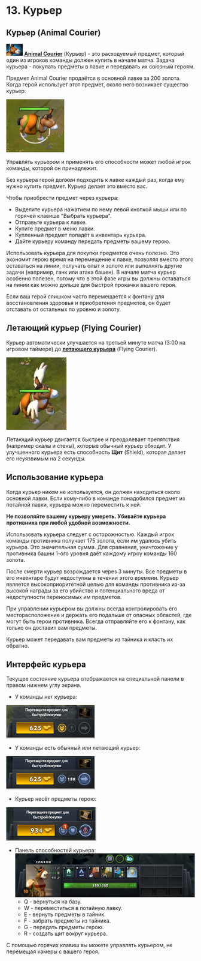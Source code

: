 # 13. Курьер

## Курьер (Animal Courier)

![Курьер предмет](images/13.1_courier_item.png) [**Animal Courier**](https://dota2-ru.gamepedia.com/Animal_Courier) (Курьер) - это расходуемый предмет, который один из игроков команды должен купить в начале матча. Задача курьера - покупать предметы в лавке и передавать их союзным героям.

Предмет Animal Courier продаётся в основной лавке за 200 золота. Когда герой использует этот предмет, около него возникает существо курьер:

![Курьер](images/13.2_courier_unit.jpg)

Управлять курьером и применять его способности может любой игрок команды, которой он принадлежит.

Без курьера герой должен подходить к лавке каждый раз, когда ему нужно купить предмет. Курьер делает это вместо вас. 

Чтобы приобрести предмет через курьера:
* Выделите курьера нажатием по нему левой кнопкой мыши или по горячей клавише "Выбрать курьера".
* Отправьте курьера к лавке.
* Купите предмет в меню лавки.
* Купленный предмет попадёт в инвентарь курьера.
* Дайте курьеру команду передать предметы вашему герою.

Использовать курьера для покупки предметов очень полезно. Это экономит герою время на перемещение к лавке, позволяя вместо этого оставаться на линии, получать опыт и золото или выполнять другие задачи (например, ганк или атака башен). В начале матча курьер особенно полезен, потому что в этой фазе игры вы должны оставаться на линии как можно дольше для быстрой прокачки вашего героя.

Если ваш герой слишком часто перемещается к фонтану для восстановления здоровья и приобретения предметов, он будет отставать от остальных по уровню и золоту.

## Летающий курьер (Flying Courier)

Курьер автоматически улучшается на третьей минуте матча (3:00 на игровом таймере) до [**летающего курьера**](https://dota2-ru.gamepedia.com/Flying_Courier) (Flying Courier).

![Летающий курьер](images/13.3_flying_courier_unit.jpg)

Летающий курьер двигается быстрее и преодолевает препятствия (например скалы и стены), которые обычный курьер обходит. У улучшенного курьера есть способность **Щит** (Shield), которая делает его неуязвимым на 2 секунды.

## Использование курьера

Когда курьер никем не используется, он должен находиться около основной лавки. Если кому-либо в команде понадобился предмет из потайной лавки, курьера можно переместить к ней.

**Не позволяйте вашему курьеру умереть. Убивайте курьера противника при любой удобной возможности.**

Использовать курьера следует с осторожностью. Каждый игрок команды противника получает 175 золота, если им удалось убить курьера. Это значительная сумма. Для сравнения, уничтожение у противника башни 1-ого уровня даёт каждому игроу команды 160 золота.

После смерти курьер возрождается через 3 минуты. Все предметы в его инвентаре будут недоступны в течении этого времени. Курьер является высокоприоритетной целью для команды противника из-за высокой награды за его убийство и потенциального вреда от недоступности переносимых им предметов.

При управлении курьером вы должны всегда контролировать его месторасположение и держать его подальше от опасных областей, где могут быть герои противника. Всегда отправляйте его к фонтану, как только он доставил вам предметы.

Курьер может передавать вам предметы из тайника и класть их обратно.

## Интерфейс курьера

Текущее состояние курьера отображается на специальной панели в правом нижнем углу экрана.

* У команды нет курьера:

![Нет курьера](images/13.4_no_courier.png)

* У команды есть обычный или летающий курьер:

![Обычный курьер](images/13.5_courier_available.png)

* Курьер несёт предметы герою:

![Курьер несёт предметы](images/13.7_courier_delivery.png)

* Панель способностей курьера:<br/>
![Способности курьера](images/13.6_courier_ability.png)
    * Q - вернуться на базу.
    * W - переместиться в потайную лавку.
    * E - вернуть предметы в тайник.
    * F - забрать предметы из тайника.
    * G - передать предметы герою.
    * R - создать щит вокруг курьера.

С помощью горячих клавиш вы можете управлять курьером, не перемещая камеры с вашего героя.
